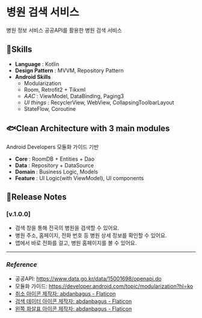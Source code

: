 # 병원 검색 서비스
병원 정보 서비스 공공API를 활용한 병원 검색 서비스

## 🐬Skills
- **Language** : Kotlin
- **Design Pattern** : MVVM, Repository Pattern
- **Android Skills**
    - Modularization
    - Room, Retrofit2 + Tikxml
    - *AAC* : ViewModel, DataBinding, Paging3
    - *UI things* : RecyclerView, WebView, CollapsingToolbarLayout
    - StateFlow, Coroutine

## 🐟Clean Architecture with 3 main modules
Android Developers 모듈화 가이드 기반
- **Core** : RoomDB + Entities + Dao
- **Data** : Repository + DataSource
- **Domain** : Business Logic, Models
- **Feature** : UI Logic(with ViewModel), UI components

## 🐳Release Notes
### [v.1.0.0]
- 검색 창을 통해 전국의 병원을 검색할 수 있어요.
- 병원 주소, 홈페이지, 전화 번호 등 병원 상세 정보를 확인할 수 있어요.
- 앱에서 바로 전화를 걸고, 병원 홈페이지를 볼 수 있어요.

* * *
### *Reference*
* 공공API: https://www.data.go.kr/data/15001698/openapi.do
* 모듈화 가이드: https://developer.android.com/topic/modularization?hl=ko
* <a href="https://www.flaticon.com/kr/free-icons/" title="취소 아이콘">취소 아이콘  제작자: abdanbagus - Flaticon</a>
* <a href="https://www.flaticon.com/kr/free-icons/-" title="검색 데이터 아이콘">검색 데이터 아이콘  제작자: abdanbagus - Flaticon</a>
* <a href="https://www.flaticon.com/kr/free-icons/-" title="왼쪽 화살표 아이콘">왼쪽 화살표 아이콘  제작자: abdanbagus - Flaticon</a>
